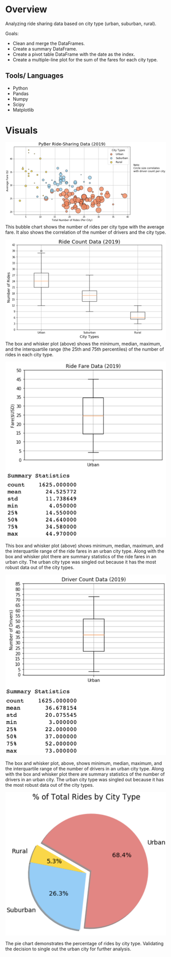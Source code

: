 # Overview 
Analyzing ride sharing data based on city type (urban, suburban, rural). 

Goals:
* Clean and merge the DataFrames.
* Create a summary DataFrame.
* Create a pivot table DataFrame with the date as the index.
* Create a multiple-line plot for the sum of the fares for each city type.

## Tools/ Languages
* Python
* Pandas
* Numpy
* Scipy
* Matplotlib

# Visuals
![](pyber1.png)
This bubble chart shows the number of rides per city type with the average fare. It also shows the correlation of the number of drivers and the city type.

![](pyber2.png)
The box and whisker plot (above) shows the minimum, median, maximum, and the interquartile range (the 25th and 75th percentiles) of the number of rides in each city type.

![](pyber3.png)

This box and whisker plot (above) shows minimum, median, maximum, and the interquartile range of the ride fares in an urban city type. Along with the box and whisker plot there are summary statistics of the ride fares in an urban city. The urban city type was singled out because it has the most robust data out of the city types.

![](pyber4.png)

The box and whisker plot, above, shows minimum, median, maximum, and the interquartile range of the number of drivers in an urban city type. Along with the box and whisker plot there are summary statistics of the number of drivers in an urban city. The urban city type was singled out because it has the most robust data out of the city types.

![](pyber5.png)

The pie chart demonstrates the percentage of rides by city type. Validating the decision to single out the urban city for further analysis.
